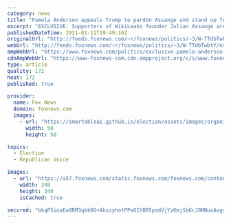 ```yaml
---
category: news
title: "Pamela Anderson appeals Trump to pardon Assange and stand up for free speech"
excerpt: "EXCLUSIVE: Supporters of WikiLeaks founder Julian Assange are making a final appeal to the outgoing President Trump to show his commitment to free speech by granting a full pardon to the jailed publisher."
publishedDateTime: 2021-01-11T19:49:16Z
originalUrl: "http://feeds.foxnews.com/~r/foxnews/politics/~3/W-TTdbTwbtY/exclusive-pamela-anderson-trump-pardon-julian-assange"
webUrl: "http://feeds.foxnews.com/~r/foxnews/politics/~3/W-TTdbTwbtY/exclusive-pamela-anderson-trump-pardon-julian-assange"
ampWebUrl: "https://www.foxnews.com/politics/exclusive-pamela-anderson-trump-pardon-julian-assange.amp"
cdnAmpWebUrl: "https://www-foxnews-com.cdn.ampproject.org/c/s/www.foxnews.com/politics/exclusive-pamela-anderson-trump-pardon-julian-assange.amp"
type: article
quality: 172
heat: 172
published: true

provider:
  name: Fox News
  domain: foxnews.com
  images:
    - url: "https://smartableai.github.io/election/assets/images/organizations/foxnews.com-50x50.jpg"
      width: 50
      height: 50

topics:
  - Election
  - Republican Voice

images:
  - url: "https://a57.foxnews.com/static.foxnews.com/foxnews.com/content/uploads/2020/10/340/340/hollie_headshot.jpg?ve=1&tl=1"
    width: 340
    height: 340
    isCached: true

secured: "bkqPSioaEa0RM3qkkOG+AkszyhotPPeOItBR5psdVjYzKmjSbKcJ0MNuxAvgyBWsp0AUQ7kSmR/HpPnT4XDmJmga8Rh1DY9IljLUnGEKoCzOHf4Km8Ni1pv0Y0NRl82vWqnKPfXoxtQKQSiVOJG7PoNy8+FfsF8b/kEr+PIBShuxtsDTFZFLRibMSncHIqc56VP1DD82ENtn6Lhz9s8OfVH3JAbkYPCxamBMzQvOQ6ZGd/UM/W6ueQTku90TLwtnFPuQDxB7wSyqiNDgFfep+M1CvFpRZpIDdcSHh0KDdfvrLrQjXdV4zPwkT0FkkwXjWuCifNt0G4flhy6Iq8s2WubF+z4u0sa1By23RpgGm4w=;hjlzB0TLXdTLNmNyMadDJA=="
---
```


